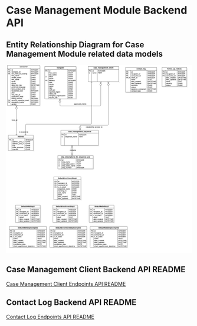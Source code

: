 # Case Management Module Backend API


## Entity Relationship Diagram for Case Management Module related data models

![Case Management Module Entity Relationship Diagram](case_management_module_erd.jpg)


## Case Management Client Backend API README
[Case Management Client Endpoints API README](case_management_client/README.md)


## Contact Log Backend API README
[Contact Log Endpoints API README](contact_log/README.md)
